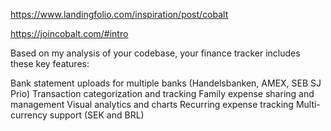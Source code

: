 https://www.landingfolio.com/inspiration/post/cobalt

https://joincobalt.com/#intro

Based on my analysis of your codebase, your finance tracker includes these key features:

Bank statement uploads for multiple banks (Handelsbanken, AMEX, SEB SJ Prio)
Transaction categorization and tracking
Family expense sharing and management
Visual analytics and charts
Recurring expense tracking
Multi-currency support (SEK and BRL)
